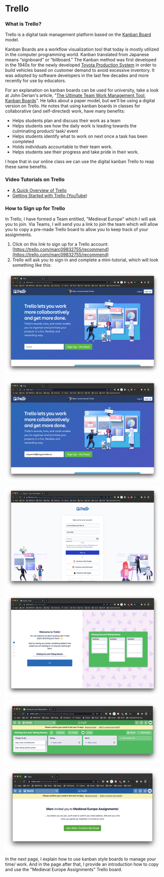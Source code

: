 # Trello

### What is Trello?

Trello is a digital task management platform based on the [Kanban Board](https://en.wikipedia.org/wiki/Kanban\_board) model.

Kanban Boards are a workflow visualization tool that today is mostly utilized in the computer programming world. Kanban translated from Japanese means “signboard” or “billboard.” The Kanban method was first developed in the 1940s for the newly developed [Toyota Production System](https://www.toyota-global.com/company/vision\_philosophy/toyota\_production\_system/origin\_of\_the\_toyota\_production\_system.html) in order to build vehicles based on customer demand to avoid excessive inventory. It was adopted by software developers in the last few decades and more recently for use by educators.&#x20;

For an explanation on kanban boards can be used for university, take a look at John Derian's article, "[The Ultimate Team Work Management Tool: Kanban Boards](https://www.pblworks.org/blog/ultimate-team-work-management-tool-kanban-boards)". He talks about a paper model, but we'll be using a digital version on Trello. He notes that using kanban boards in classes for collaborative (and self-directed) work, have many benefits:

* Helps students plan and discuss their work as a team
* Helps students see how the daily work is leading towards the culminating product/ task/ event
* Helps students identify what to work on next once a task has been completed
* Holds individuals accountable to their team work.
* Helps students see their progress and take pride in their work.

I hope that in our online class we can use the digital kanban Trello to reap these same benefits.&#x20;

### Video Tutorials on Trello

* [A Quick Overview of Trello](https://youtu.be/tVooja0Ta5I)
* [Getting Started with Trello (YouTube](https://youtu.be/xky48zyL9iA))

### How to Sign up for Trello

In Trello, I have formed a Team entitled, "Medieval Europe" which I will ask you to join. Via Teams, I will send you a link to join the team which will allow you to copy a pre-made Trello board to allow you to keep track of your assignments.

1. Click on this link to sign up for a Trello account: [https://trello.com/marc09832755/recommend](https://trello.com/marc09832755/recommend)
2. Trello will ask you to sign in and complete a mini-tutorial, which will look something like this:

![Marc recommend it! Fill in your "name.name@carleton.ca" email in the "Email box"](<../../.gitbook/assets/Screen Shot 2020-08-17 at 10.06.30 AM.png>)

![I added you all to the team with the email from cuLearn. So use that one.](<../../.gitbook/assets/Screen Shot 2020-08-17 at 10.06.59 AM.png>)

![Fill out the info or sign in with other providers to minimize duplicating passwords...](<../../.gitbook/assets/Screen Shot 2020-08-17 at 10.07.28 AM.png>)

![You will be asked to start a board. (necessary to end the tutorial) I'll get you to copy a pre-made one later.](<../../.gitbook/assets/Screen Shot 2020-08-17 at 10.08.33 AM.png>)

![You've made your first board. Wow, how ugly!](<../../.gitbook/assets/Screen Shot 2020-08-17 at 10.09.57 AM.png>)

![Click on the link to join our Trello board. I'll get you to copy it and use it if you want. ](<../../.gitbook/assets/Screen Shot 2020-08-17 at 10.11.11 AM.png>)

In the next page, I explain how to use kanban style boards to manage your time/ work. And in the page after that, I provide an introduction how to copy and use the "Medieval Europe Assignments" Trello board.&#x20;

